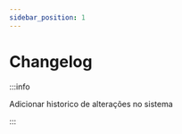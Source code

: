 ```yaml
---
sidebar_position: 1
---
```


# Changelog

:::info

Adicionar historico de alterações no sistema

:::
